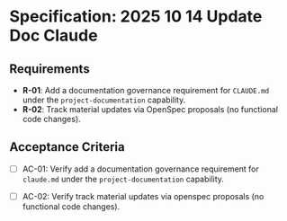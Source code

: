 # Specification: 2025 10 14 Update Doc Claude

## Requirements

- **R-01**: Add a documentation governance requirement for `CLAUDE.md` under the `project-documentation` capability.
- **R-02**: Track material updates via OpenSpec proposals (no functional code changes).

## Acceptance Criteria

- [ ] AC-01: Verify add a documentation governance requirement for `claude.md` under the `project-documentation` capability.
- [ ] AC-02: Verify track material updates via openspec proposals (no functional code changes).

